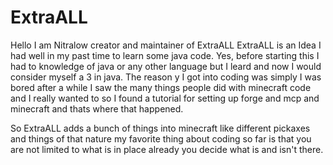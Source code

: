 ExtraALL
========

Hello I am Nitralow creator and maintainer of ExtraALL ExtraALL is an Idea I had well in my past time to learn some java code. Yes, before starting this I had to knowledge of java or any other language but I leard and now I would consider myself a 3 in java. The reason y I got into coding was simply I was bored after a while I saw the many things people did with minecraft code and I really wanted to so I found a tutorial for setting up forge and mcp and minecraft and thats where that happened.

So ExtraALL adds a bunch of things into minecraft like different pickaxes and things of that nature my favorite thing about coding so far is that you are not limited to what is in place already you decide what is and isn't there.
